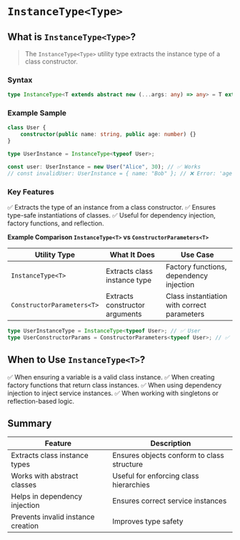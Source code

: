 # `InstanceType<Type>`

## What is `InstanceType<Type>`?

> The `InstanceType<Type>` utility type extracts the instance type of a class constructor.

### Syntax

```typescript
type InstanceType<T extends abstract new (...args: any) => any> = T extends abstract new (...args: any) => infer R ? R : any;

```

### Example Sample

```typescript
class User {
    constructor(public name: string, public age: number) {}
}

type UserInstance = InstanceType<typeof User>;

const user: UserInstance = new User("Alice", 30); // ✅ Works
// const invalidUser: UserInstance = { name: "Bob" }; // ❌ Error: 'age' is missing

```

### Key Features

✅ Extracts the type of an instance from a class constructor.
✅ Ensures type-safe instantiations of classes.
✅ Useful for dependency injection, factory functions, and reflection.

**Example Comparison `InstanceType<T>` vs `ConstructorParameters<T>`**

| Utility Type   | What It Does                              | Use Case                          |
|----------------|-------------------------------------------|------------------------------------|
| `InstanceType<T>`  | Extracts class instance type | Factory functions, dependency injection     |
| `ConstructorParameters<T>`  | Extracts constructor arguments         | Class instantiation with correct parameters      |

```typescript
type UserInstanceType = InstanceType<typeof User>; // ✅ User
type UserConstructorParams = ConstructorParameters<typeof User>; // ✅ [string, number]
```

## When to Use `InstanceType<T>`?

✅ When ensuring a variable is a valid class instance.
✅ When creating factory functions that return class instances.
✅ When using dependency injection to inject service instances.
✅ When working with singletons or reflection-based logic.

## Summary

| Feature                        | Description                              |
|--------------------------------|------------------------------------------|
|Extracts class instance types |	Ensures objects conform to class structure|
|Works with abstract classes	| Useful for enforcing class hierarchies|
|Helps in dependency injection	| Ensures correct service instances|
|Prevents invalid instance creation	| Improves type safety|
